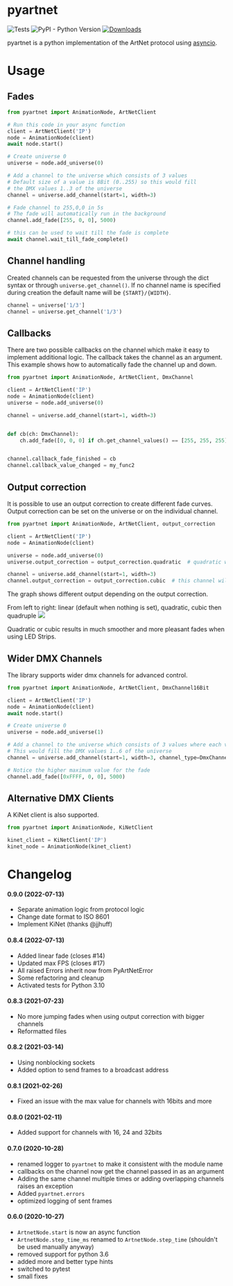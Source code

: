 # pyartnet
![Tests](https://github.com/spacemanspiff2007/PyArtNet/workflows/Tests/badge.svg)
![PyPI - Python Version](https://img.shields.io/pypi/pyversions/pyartnet)
[![Downloads](https://pepy.tech/badge/pyartnet/month)](https://pepy.tech/project/pyartnet/month)


pyartnet is a python implementation of the ArtNet protocol using [asyncio](https://docs.python.org/3/library/asyncio.html).

# Usage

## Fades

````python
from pyartnet import AnimationNode, ArtNetClient

# Run this code in your async function
client = ArtNetClient('IP')
node = AnimationNode(client)
await node.start()

# Create universe 0
universe = node.add_universe(0)

# Add a channel to the universe which consists of 3 values
# Default size of a value is 8Bit (0..255) so this would fill
# the DMX values 1..3 of the universe
channel = universe.add_channel(start=1, width=3)

# Fade channel to 255,0,0 in 5s
# The fade will automatically run in the background
channel.add_fade([255, 0, 0], 5000)

# this can be used to wait till the fade is complete
await channel.wait_till_fade_complete()
````

## Channel handling
Created channels can be requested from the universe through the dict syntax or through ``universe.get_channel()``.
If no channel name is specified during creation the default name will be ``{START}/{WIDTH}``.

````python
channel = universe['1/3']
channel = universe.get_channel('1/3')
````

## Callbacks
There are two possible callbacks on the channel which make it easy to implement additional logic.
The callback takes the channel as an argument.
This example shows how to automatically fade the channel up and down.

````python
from pyartnet import AnimationNode, ArtNetClient, DmxChannel

client = ArtNetClient('IP')
node = AnimationNode(client)
universe = node.add_universe(0)

channel = universe.add_channel(start=1, width=3)


def cb(ch: DmxChannel):
    ch.add_fade([0, 0, 0] if ch.get_channel_values() == [255, 255, 255] else [255, 255, 255], 1000)


channel.callback_fade_finished = cb
channel.callback_value_changed = my_func2
````


## Output correction
It is possible to use an output correction to create different fade curves.
Output correction can be set on the universe or on the individual channel.

````python
from pyartnet import AnimationNode, ArtNetClient, output_correction

client = ArtNetClient('IP')
node = AnimationNode(client)

universe = node.add_universe(0)
universe.output_correction = output_correction.quadratic  # quadratic will be used for all channels

channel = universe.add_channel(start=1, width=3)
channel.output_correction = output_correction.cubic  # this channel will use cubic
````

The graph shows different output depending on the output correction.

From left to right:
linear (default when nothing is set), quadratic, cubic then quadruple
<img src='https://github.com/spacemanspiff2007/pyartnet/blob/master/curves.svg'>

Quadratic or cubic results in much smoother and more pleasant fades when using LED Strips.

## Wider DMX Channels
The library supports wider dmx channels for advanced control.

````python
from pyartnet import AnimationNode, ArtNetClient, DmxChannel16Bit

client = ArtNetClient('IP')
node = AnimationNode(client)
await node.start()

# Create universe 0
universe = node.add_universe(1)

# Add a channel to the universe which consists of 3 values where each value is 16Bits
# This would fill the DMX values 1..6 of the universe
channel = universe.add_channel(start=1, width=3, channel_type=DmxChannel16Bit)

# Notice the higher maximum value for the fade
channel.add_fade([0xFFFF, 0, 0], 5000)
````

## Alternative DMX Clients

A KiNet client is also supported.

````python
from pyartnet import AnimationNode, KiNetClient

kinet_client = KiNetClient('IP')
kinet_node = AnimationNode(kinet_client)
````



# Changelog

#### 0.9.0 (2022-07-13)
- Separate animation logic from protocol logic
- Change date format to ISO 8601
- Implement KiNet (thanks @jjhuff)


#### 0.8.4 (2022-07-13)
- Added linear fade (closes #14)
- Updated max FPS (closes #17)
- All raised Errors inherit now from PyArtNetError
- Some refactoring and cleanup
- Activated tests for Python 3.10

#### 0.8.3 (2021-07-23)
- No more jumping fades when using output correction with bigger channels
- Reformatted files

#### 0.8.2 (2021-03-14)
- Using nonblocking sockets
- Added option to send frames to a broadcast address

#### 0.8.1 (2021-02-26)
- Fixed an issue with the max value for channels with 16bits and more

#### 0.8.0 (2021-02-11)
- Added support for channels with 16, 24 and 32bits


#### 0.7.0 (2020-10-28)
- renamed logger to ``pyartnet`` to make it consistent with the module name
- callbacks on the channel now get the channel passed in as an argument
- Adding the same channel multiple times or adding overlapping channels raises an exception
- Added ``pyartnet.errors``
- optimized logging of sent frames



#### 0.6.0 (2020-10-27)
- ``ArtnetNode.start`` is now an async function
- ``ArtnetNode.step_time_ms`` renamed to ``ArtnetNode.step_time`` (shouldn't be used manually anyway)
- removed support for python 3.6
- added more and better type hints
- switched to pytest
- small fixes
